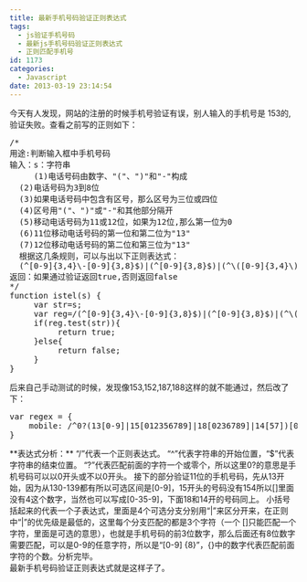 ```yaml
---
title: 最新手机号码验证正则表达式
tags:
  - js验证手机号码
  - 最新js手机号码验证正则表达式
  - 正则匹配手机号
id: 1173
categories:
  - Javascript
date: 2013-03-19 23:14:54
---
```


今天有人发现，网站的注册的时候手机号验证有误，别人输入的手机号是 153的,验证失败。查看之前写的正则如下：
<div>
<pre class="brush: javascript; gutter: false">/*
用途:判断输入框中手机号码
输入：s：字符串
     (1)电话号码由数字、&quot;(&quot;、&quot;)&quot;和&quot;-&quot;构成
  (2)电话号码为3到8位
  (3)如果电话号码中包含有区号，那么区号为三位或四位
  (4)区号用&quot;(&quot;、&quot;)&quot;或&quot;-&quot;和其他部分隔开
  (5)移动电话号码为11或12位，如果为12位,那么第一位为0
  (6)11位移动电话号码的第一位和第二位为&quot;13&quot;
  (7)12位移动电话号码的第二位和第三位为&quot;13&quot;
  根据这几条规则，可以与出以下正则表达式：
  (^[0-9]{3,4}\-[0-9]{3,8}$)|(^[0-9]{3,8}$)|(^\([0-9]{3,4}\)[0-9]{3,8}$)|(^0{0,1}13[0-9]{9}$)
返回：如果通过验证返回true,否则返回false
*/ 
function istel(s) {
     var str=s;
     var reg=/(^[0-9]{3,4}\-[0-9]{3,8}$)|(^[0-9]{3,8}$)|(^\([0-9]{3,4}\)[0-9]{3,8}$)|(^0{0,1}13[0-9]{9}$)/;
     if(reg.test(str)){
          return true;
     }else{
          return false;
     }
}</pre>
</div>
<div>后来自己手动测试的时候，发现像153,152,187,188这样的就不能通过，然后改了下：</div>
<div></div>
<div>
<pre class="brush: javascript; gutter: false">var regex = {
    mobile: /^0?(13[0-9]|15[012356789]|18[0236789]|14[57])[0-9]{8}$/
}</pre>
<div>
<div>**表达式分析：**
“/”代表一个正则表达式。
“^”代表字符串的开始位置，“$”代表字符串的结束位置。
“?”代表匹配前面的字符一个或零个，所以这里0?的意思是手机号码可以以0开头或不以0开头。
接下的部分验证11位的手机号码，先从13开始，因为从130-139都有所以可选区间是[0-9]，15开头的号码没有154所以[]里面没有4这个数字，当然也可以写成[0-35-9]，下面18和14开的号码同上。
小括号括起来的代表一个子表达式，里面是4个可选分支分别用“|”来区分开来，在正则中“|”的优先级是最低的，这里每个分支匹配的都是3个字符（一个 []只能匹配一个字符，里面是可选的意思），也就是手机号码的前3位数字，那么后面还有8位数字需要匹配，可以是0-9的任意字符，所以是“[0-9] {8}”，{}中的数字代表匹配前面字符的个数。分析完毕。</div>
</div>
<div></div>
<div>最新手机号码验证正则表达式就是这样子了。</div>
</div>